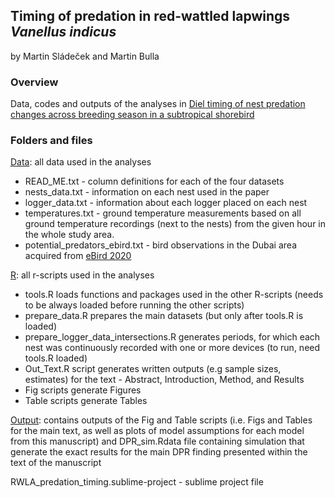 ## Timing of predation in red-wattled lapwings *Vanellus indicus*

by Martin Sládeček and Martin Bulla

### **Overview**

Data, codes and outputs of the analyses in [Diel timing of nest predation changes across breeding season in a subtropical shorebird](https://doi.org/10.22541/au.160991969.96235686/v1)

### **Folders and files**

[Data](Data/): all data used in the analyses
- READ_ME.txt - column definitions for each of the four datasets
- nests_data.txt - information on each nest used in the paper
- logger_data.txt - information about each logger placed on each nest
- temperatures.txt - ground temperature measurements based on all ground temperature recordings (next to the nests) from the given hour in the whole study area.
- potential_predators_ebird.txt - bird observations in the Dubai area acquired from [eBird 2020](https://ebird.org)

[R](R/): all r-scripts used in the analyses
- tools.R loads functions and packages used in the other R-scripts (needs to be always loaded before running the other scripts)
- prepare_data.R prepares the main datasets (but only after tools.R is loaded)
- prepare_logger_data_intersections.R generates periods, for which each nest was continuously recorded with one or more devices (to run, need tools.R loaded)
- Out_Text.R script generates written outputs (e.g sample sizes, estimates) for the text - Abstract, Introduction, Method, and Results
- Fig scripts generate Figures
- Table scripts generate Tables

[Output](Output/): contains outputs of the Fig and Table scripts (i.e. Figs and Tables for the main text, as well as plots of model assumptions for each model from this manuscript) and DPR_sim.Rdata file containing simulation that generate the exact results for the main DPR finding presented within the text of the manuscript

RWLA_predation_timing.sublime-project - sublime project file